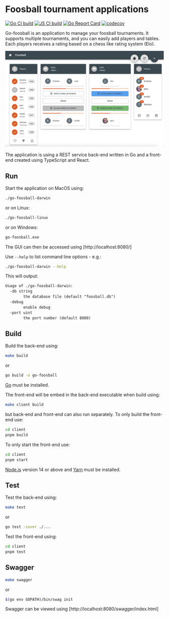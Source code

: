 # Foosball tournament applications

[![Go CI build](https://github.com/jensborch/go-foosball/actions/workflows/go.yml/badge.svg)](https://github.com/jensborch/go-foosball/actions/workflows/go.yml)
[![JS CI build](https://github.com/jensborch/go-foosball/actions/workflows/js.yml/badge.svg)](https://github.com/jensborch/go-foosball/actions/workflows/js.yml)
[![Go Report Card](https://goreportcard.com/badge/github.com/jensborch/go-foosball)](https://goreportcard.com/report/github.com/jensborch/go-foosball)
[![codecov](https://codecov.io/gh/jensborch/go-foosball/branch/master/graph/badge.svg)](https://codecov.io/gh/jensborch/go-foosball)

Go-foosball is an application to manage your foosball tournaments. It supports multiple tournaments, and you can easily add players and tables. Each players receives a rating based on a chess like rating system (Elo).

![Screenshot](screenshot.png)

The application is using a REST service back-end written in Go and a front-end created using TypeScript and React.

## Run

Start the application on MacOS using:

```sh
./go-foosball-darwin
```

or on Linux:

```sh
./go-foosball-linux
```

or on Windows:

```bat
go-foosball.exe
```

The GUI can then be accessed using [http://localhost:8080/]

Use `--help` to list command line options - e.g.:

```sh
./go-foosball-darwin --help
```

This will output:

```txt
Usage of ./go-foosball-darwin:
  -db string
        the database file (default "foosball.db")
  -debug
        enable debug
  -port uint
        the port number (default 8080)
```

## Build

Build the back-end using:

```sh
make build
```

or

```sh
go build -o go-foosball
```

[Go](https://go.dev/) must be installed.

The front-end will be embed in the back-end executable when build using:

```sh
make client build
```

but back-end and front-end can also run separately. To only build the front-end use:

```sh
cd client
pnpm build
```

To only start the front-end use:

```sh
cd client
pnpm start
```

[Node.js](https://nodejs.org/) version 14 or above and [Yarn](https://yarnpkg.com/) must be installed.

## Test

Test the back-end using:

```sh
make test
```

or

```sh
go test -cover ./...
```

Test the front-end using:

```sh
cd client
pnpm test
```

## Swagger

```sh
make swagger
```

or

```sh
$(go env GOPATH)/bin/swag init
```

Swagger can be viewed using [http://localhost:8080/swagger/index.html]
